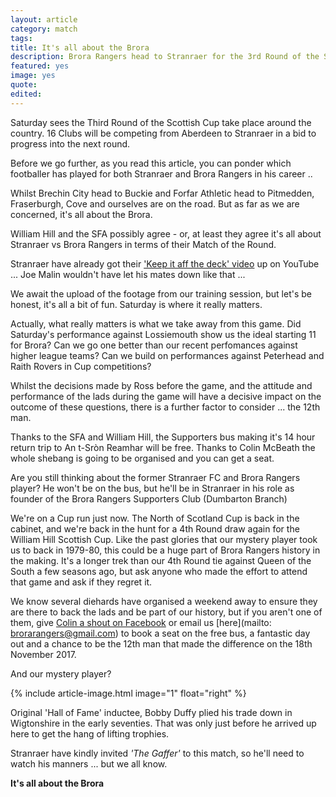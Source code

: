 ```yaml
---
layout: article
category: match
tags:
title: It's all about the Brora
description: Brora Rangers head to Stranraer for the 3rd Round of the Scottish Cup.
featured: yes
image: yes
quote:
edited:
---
```

Saturday sees the Third Round of the Scottish Cup take place around the country. 16 Clubs will be competing from Aberdeen to Stranraer in a bid to progress into the next round.

Before we go further, as you read this article, you can ponder which footballer has played for both Stranraer and Brora Rangers in his career ..

Whilst Brechin City head to Buckie and Forfar Athletic head to Pitmedden, Fraserburgh, Cove and ourselves are on the road. But as far as we are concerned, it's all about the Brora.

William Hill and the SFA possibly agree - or, at least they agree it's all about Stranraer vs Brora Rangers in terms of their Match of the Round.

Stranraer have already got their ['Keep it aff the deck' video](https://www.youtube.com/watch?v=bATvqt7_xN0) up on YouTube ... Joe Malin wouldn't have let his mates down like that ...

We await the upload of the footage from our training session, but let's be honest, it's all a bit of fun. Saturday is where it really matters.

Actually, what really matters is what we take away from this game. Did Saturday's performance against Lossiemouth show us the ideal starting 11 for Brora? Can we go one better than our recent perfomances against higher league teams? Can we build on performances against Peterhead and Raith Rovers in Cup competitions?

 Whilst the decisions made by Ross before the game, and the attitude and performance of the lads during the game will have a decisive impact on the outcome of these questions, there is a further factor to consider ... the 12th man.

 Thanks to the SFA and William Hill, the Supporters bus making it's 14 hour return trip to An t-Sròn Reamhar will be free. Thanks to Colin McBeath the whole shebang is going to be organised and you can get a seat.

 Are you still thinking about the former Stranraer FC and Brora Rangers player? He won't be on the bus, but he'll be in Stranraer in his role as founder of the Brora Rangers Supporters Club (Dumbarton Branch)

 We're on a Cup run just now. The North of Scotland Cup is back in the cabinet, and we're back in the hunt for a 4th Round draw again for the William Hill Scottish Cup. Like the past glories that our mystery player took us to back in 1979-80, this could be a huge part of Brora Rangers history in the making. It's a longer trek than our 4th Round tie against Queen of the South a few seasons ago, but ask anyone who made the effort to attend that game and ask if they regret it.

 We know several diehards have organised a weekend away to ensure they are there to back the lads and be part of our history, but if you aren't one of them, give [Colin a shout on Facebook](https://www.facebook.com/cmacbeath1) or email us [here](mailto: brorarangers@gmail.com) to book a seat on the free bus, a fantastic day out and a chance to be the 12th man that made the difference on the 18th November 2017.

 And our mystery player?

 {% include article-image.html image="1" float="right" %}

 Original 'Hall of Fame' inductee, Bobby Duffy plied his trade down in Wigtonshire in the early seventies. That was only just before he arrived up here to get the hang of lifting trophies.

 Stranraer have kindly invited *'The Gaffer'* to this match, so he'll need to watch his manners ... but we all know.

 **It's all about the Brora**
